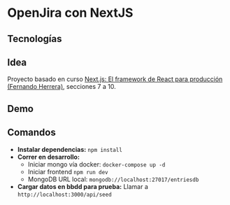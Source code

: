 # OpenJira con NextJS

## Tecnologías

## Idea
Proyecto basado en curso [Next.js: El framework de React para producción (Fernando Herrera)](https://www.udemy.com/course/nextjs-fh/), secciones 7 a 10.

## Demo

## Comandos
- **Instalar dependencias:** `npm install`
- **Correr en desarrollo:**
  - Iniciar mongo vía docker:
    `docker-compose up -d`
  - Iniciar frontend
    `npm run dev`
  - MongoDB URL local:
    `mongodb://localhost:27017/entriesdb`
- **Cargar datos en bbdd para prueba:** Llamar a `http://localhost:3000/api/seed`
